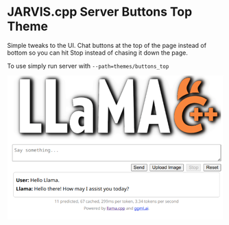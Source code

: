 # JARVIS.cpp Server Buttons Top Theme

Simple tweaks to the UI. Chat buttons at the top of the page instead of bottom so you can hit Stop instead of chasing it down the page.

To use simply run server with `--path=themes/buttons_top`

![image](buttons_top.png)
